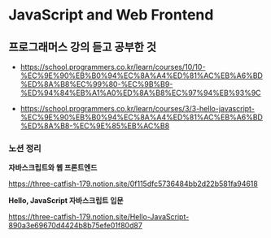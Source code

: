 # JavaScript and Web Frontend

## 프로그래머스 강의 듣고 공부한 것

- https://school.programmers.co.kr/learn/courses/10/10-%EC%9E%90%EB%B0%94%EC%8A%A4%ED%81%AC%EB%A6%BD%ED%8A%B8%EC%99%80-%EC%9B%B9-%ED%94%84%EB%A1%A0%ED%8A%B8%EC%97%94%EB%93%9C

- https://school.programmers.co.kr/learn/courses/3/3-hello-javascript-%EC%9E%90%EB%B0%94%EC%8A%A4%ED%81%AC%EB%A6%BD%ED%8A%B8-%EC%9E%85%EB%AC%B8

### 노션 정리

**자바스크립트와 웹 프론트엔드**

https://three-catfish-179.notion.site/0f115dfc5736484bb2d22b581fa94618

**Hello, JavaScript 자바스크립트 입문**

https://three-catfish-179.notion.site/Hello-JavaScript-890a3e69670d4424b8b75efe01f80d87
